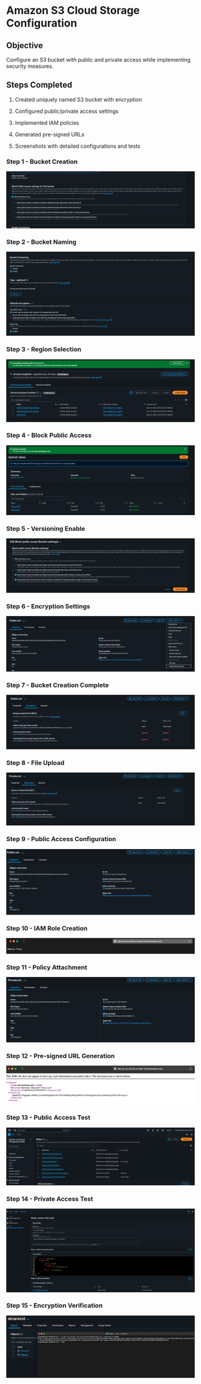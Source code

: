 # Amazon S3 Cloud Storage Configuration

## Objective
Configure an S3 bucket with public and private access while implementing security measures.

## Steps Completed
1. Created uniquely named S3 bucket with encryption

2. Configured public/private access settings

3. Implemented IAM policies

4. Generated pre-signed URLs

5. Screenshots with detailed configurations and tests

### Step 1 - Bucket Creation
![step1](prove1.png)

### Step 2 - Bucket Naming
![step2](prove2.png)

### Step 3 - Region Selection
![step3](prove3.png)

### Step 4 - Block Public Access
![step4](prove4.png)

### Step 5 - Versioning Enable
![step5](prove5.png)

### Step 6 - Encryption Settings
![step6](prove6.png)

### Step 7 - Bucket Creation Complete
![step7](prove7.png)

### Step 8 - File Upload
![step8](prove8.png)

### Step 9 - Public Access Configuration
![step9](prove9.png)

### Step 10 - IAM Role Creation
![step10](prove10.png)

### Step 11 - Policy Attachment
![step11](prove11.png)

### Step 12 - Pre-signed URL Generation
![step12](prove12.png)

### Step 13 - Public Access Test
![step13](prove13.png)

### Step 14 - Private Access Test
![step14](prove14.png)

### Step 15 - Encryption Verification
![step15](prove15.png)

